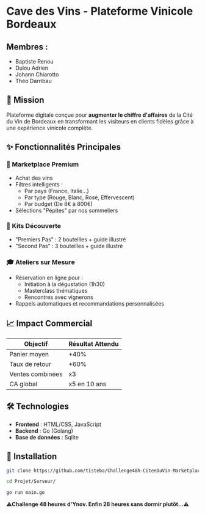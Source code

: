 # Cave des Vins - Plateforme Vinicole Bordeaux

## Membres :
- Baptiste Renou
- Dulou Adrien
- Johann Chiarotto
- Théo Darribau

## 🚀 Mission
Plateforme digitale conçue pour **augmenter le chiffre d'affaires** de la Cité du Vin de Bordeaux en transformant les visiteurs en clients fidèles grâce à une expérience vinicole complète.

## ✨ Fonctionnalités Principales

### 🍇 Marketplace Premium
- Achat des vins
- Filtres intelligents :
  - Par pays (France, Italie...)
  - Par type (Rouge, Blanc, Rosé, Effervescent)
  - Par budget (De 8€ à 800€)
- Sélections "Pépites" par nos sommeliers

### 🎁 Kits Découverte
- "Premiers Pas" : 2 bouteilles + guide illustré
- "Second Pas" : 3 bouteilles + guide illustré

### 🎓 Ateliers sur Mesure
- Réservation en ligne pour :
  - Initiation à la dégustation (1h30)
  - Masterclass thématiques
  - Rencontres avec vignerons
- Rappels automatiques et recommandations personnalisées

## 📈 Impact Commercial
| Objectif | Résultat Attendu |
|----------|------------------|
| Panier moyen | +40% |
| Taux de retour | +60% |
| Ventes combinées | x3 |
| CA global | x5 en 10 ans |

## 🛠️ Technologies
- **Frontend** : HTML/CSS, JavaScript
- **Backend** : Go (Golang)
- **Base de données** : Sqlite

## 🏁 Installation
```bash
git clone https://github.com/tisteba/Challenge48h-CiteeDuVin-Marketplace.git

cd Projet/Serveur/

go run main.go
```

**⚠️Challenge 48 heures d'Ynov. Enfin 28 heures sans dormir plutôt...⚠️**
